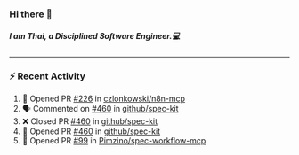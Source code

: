 ### Hi there 👋

##### I am Thai, a Disciplined Software Engineer.💻

---

### ⚡ Recent Activity
<!--START_SECTION:activity-->
1. 💪 Opened PR [#226](https://github.com/czlonkowski/n8n-mcp/pull/226) in [czlonkowski/n8n-mcp](https://github.com/czlonkowski/n8n-mcp)
2. 🗣 Commented on [#460](https://github.com/github/spec-kit/pull/460#issuecomment-3316636512) in [github/spec-kit](https://github.com/github/spec-kit)
3. ❌ Closed PR [#460](https://github.com/github/spec-kit/pull/460) in [github/spec-kit](https://github.com/github/spec-kit)
4. 💪 Opened PR [#460](https://github.com/github/spec-kit/pull/460) in [github/spec-kit](https://github.com/github/spec-kit)
5. 💪 Opened PR [#99](https://github.com/Pimzino/spec-workflow-mcp/pull/99) in [Pimzino/spec-workflow-mcp](https://github.com/Pimzino/spec-workflow-mcp)
<!--END_SECTION:activity-->

